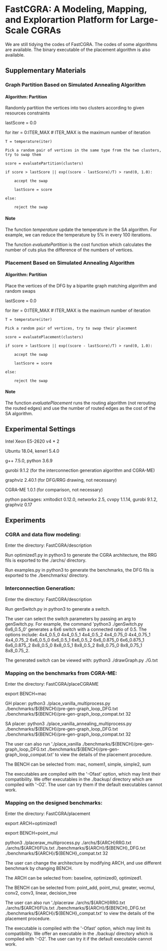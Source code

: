 # FastCGRA: A Modeling, Mapping, and Explorartion Platform for Large-Scale CGRAs

We are still tidying the codes of FastCGRA. The codes of some algorithms are available. The binary executable of the placement algorithm is also available. 

## Supplementary Materials

### Graph Partition Based on Simulated Annealing Algorithm

#### Algorithm: Partition
 
Randomly partition the vertices into two clusters according to given resources constraints
 
lastScore = 0.0
 
for iter = 0:ITER_MAX # ITER_MAX is the maximum number of iteration
 
    T = temperature(iter)
     
    Pick a random pair of vertices in the same type from the two clusters, try to swap them
     
    score = evaluatePartition(clusters)
     
    if score > lastScore || exp((score - lastScore)/T) > rand(0, 1.0): 
     
        accept the swap
        
        lastScore = score
        
    else: 
     
        reject the swap

#### Note

The function *temperature* update the temperature in the SA algorithm. For example, we can reduce the temperature by 5% in every 100 iterations.  

The function *evaluatePartition* is the cost function which calculates the number of cuts plus the difference of the numbers of vertices.  

### Placement Based on Simulated Annealing Algorithm

#### Algorithm: Partition
 
Place the vertices of the DFG by a bipartite graph matching algorithm and random swaps
 
lastScore = 0.0
 
for iter = 0:ITER_MAX # ITER_MAX is the maximum number of iteration
 
    T = temperature(iter)
     
    Pick a random pair of vertices, try to swap their placement
     
    score = evaluatePlacement(clusters)
     
    if score > lastScore || exp((score - lastScore)/T) > rand(0, 1.0): 
     
        accept the swap
        
        lastScore = score
        
    else: 
     
        reject the swap

#### Note

The function *evaluatePlacement* runs the routing algorithm (not rerouting the routed edges) and use the number of routed edges as the cost of the SA algorithm.  

## Experimental Settings

Intel Xeon E5-2620 v4 * 2

Ubuntu 18.04, kenerl 5.4.0

g++ 7.5.0, python 3.6.9

gurobi 9.1.2 (for the interconnection generation algorithm and CGRA-ME)

graphviz 2.40.1 (for DFG/RRG drawing, not necessary)

CGRA-ME 1.0.1 (for comparison, not necessary)

python packages: xmltodict 0.12.0, networkx 2.5, cvxpy 1.1.14, gurobi 9.1.2, graphviz 0.17

## Experiments

### CGRA and data flow modeling: 

Enter the directory: FastCGRA/description

Run optimized1.py in python3 to generate the CGRA architecture, the RRG fils is exported to the ./archs/ directory. 

Run examples.py in python3 to generate the benchmarks, the DFG fils is exported to the ./benchmarks/ directory.

### Interconnection Generation: 

Enter the directory: FastCGRA/description

Run genSwitch.py in python3 to generate a switch. 

The user can select the switch parameters by passing an arg to genSwitch.py. For example, the command 'python3 ./genSwitch.py 6x6_0.5_0' generates a 6x6 switch  with a connected ratio of 0.5. The options include: 4x4_0.5_0 4x4_0.5_1 4x4_0.5_2 4x4_0.75_0 4x4_0.75_1 4x4_0.75_2 6x6_0.5_0 6x6_0.5_1 6x6_0.5_2 6x6_0.875_0 6x6_0.875_1 6x6_0.875_2 8x8_0.5_0 8x8_0.5_1 8x8_0.5_2 8x8_0.75_0 8x8_0.75_1 8x8_0.75_2. 

The generated switch can be viewed with: python3 ./drawGraph.py ./G.txt

### Mapping on the benchmarks from CGRA-ME: 

Enter the directory: FastCGRA/placeCGRAME

export BENCH=mac

GH placer: python3 ./place_vanilla_multiprocess.py ./benchmarks/\$\{BENCH\}/pre-gen-graph_loop_DFG.txt ./benchmarks/\$\{BENCH\}/pre-gen-graph_loop_compat.txt 32

SA placer: python3 ./place_vanilla_annealing_multiprocess.py ./benchmarks/\$\{BENCH\}/pre-gen-graph_loop_DFG.txt ./benchmarks/\$\{BENCH\}/pre-gen-graph_loop_compat.txt 32

The user can also run './place_vanilla ./benchmarks/\$\{BENCH\}/pre-gen-graph_loop_DFG.txt ./benchmarks/\$\{BENCH\}/pre-gen-graph_loop_compat.txt' to view the details of the placement procedure. 

The BENCH can be selected from: mac, nomem1, simple, simple2, sum

The executables are compiled with the '-Ofast' option, which may limit their compatibility. We offer executables in the ./backup/ directory which are compiled with '-O2'. The user can try them if the default executables cannot work. 

### Mapping on the designed benchmarks: 

Enter the directory: FastCGRA/placement

export ARCH=optimized1

export BENCH=point_mul

python3 ./placeraw_multiprocess.py ./archs/\$\{ARCH\}RRG.txt ./archs/\$\{ARCH}FUs.txt ./benchmarks/\$\{ARCH\}/\$\{BENCH\}_DFG.txt ./benchmarks/\$\{ARCH\}/\$\{BENCH\}_compat.txt 32

The user can change the architecture by modifying ARCH, and use different benchmark by changing BENCH. 

The ARCH can be selected from: baseline, optimized0, optimized1. 

The BENCH can be selected from: point_add, point_mul, greater, vecmul, conv2, conv3, linear, decision_tree

The user can also run './placeraw ./archs/\$\{ARCH\}RRG.txt ./archs/\$\{ARCH\}FUs.txt ./benchmarks/\$\{ARCH\}/\$\{BENCH\}_DFG.txt ./benchmarks/\$\{ARCH\}/\$\{BENCH\}_compat.txt' to view the details of the placement procedure. 

The executable is compiled with the '-Ofast' option, which may limit its compatibility. We offer an executable in the ./backup/ directory which is compiled with '-O2'. The user can try it if the default executable cannot work. 
